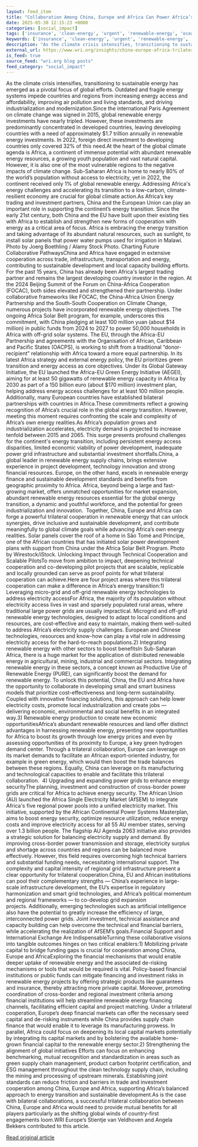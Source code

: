 ```yaml
---
layout: feed_item
title: "Collaboration Among China, Europe and Africa Can Power Africa’s Energy Transition"
date: 2025-05-30 12:15:23 +0000
categories: [social_impact]
tags: ['insurance', 'clean-energy', 'urgent', 'renewable-energy', 'oceania', 'pacific-region', 'climate-policy', 'wind-power', 'economic-impacts', 'year-2024']
keywords: ['insurance', 'clean-energy', 'urgent', 'renewable-energy', 'among', 'oceania', 'collaboration', 'china']
description: "As the climate crisis intensifies, transitioning to sustainable energy has emerged as a pivotal focus of global efforts"
external_url: https://www.wri.org/insights/china-europe-africa-trilateral-cooperation-powers-clean-energy-transition
is_feed: true
source_feed: "wri.org blog posts"
feed_category: "social_impact"
---
```


As the climate crisis intensifies, transitioning to sustainable energy has emerged as a pivotal focus of global efforts. Outdated and fragile energy systems impede countries and regions from increasing energy access and affordability, improving air pollution and living standards, and driving industrialization and modernization.Since the international Paris Agreement on climate change was signed in 2015, global renewable energy investments have nearly tripled. However, these investments are predominantly concentrated in developed countries, leaving developing countries with a need of approximately $1.7 trillion annually in renewable energy investments. In 2022, foreign direct investment to developing countries only covered 32% of this need.At the heart of the global climate agenda is Africa, a continent of immense potential with abundant renewable energy resources, a growing youth population and vast natural capital. However, it is also one of the most vulnerable regions to the negative impacts of climate change. Sub-Saharan Africa is home to nearly 80% of the world’s population without access to electricity, yet in 2022, the continent received only 1% of global renewable energy. Addressing Africa's energy challenges and accelerating its transition to a low-carbon, climate-resilient economy are crucial for global climate action.As Africa’s key trading and investment partners, China and the European Union can play an important role in supporting the continent’s energy transition. Since the early 21st century, both China and the EU have built upon their existing ties with Africa to establish and strengthen new forms of cooperation with energy as a critical area of focus. Africa is embracing the energy transition and taking advantage of its abundant natural resources, such as sunlight, to install solar panels that power water pumps used for irrigation in Malawi. Photo by Joerg Boethling / Alamy Stock Photo. Charting Future Collaborative PathwaysChina and Africa have engaged in extensive cooperation across trade, infrastructure, transportation and energy, contributing to sustainable development and local capacity building efforts. For the past 15 years, China has already been Africa's largest trading partner and remains the largest developing country investor in the region. At the 2024 Beijing Summit of the Forum on China-Africa Cooperation (FOCAC), both sides elevated and strengthened their partnership. Under collaborative frameworks like FOCAC, the China-Africa Union Energy Partnership and the South-South Cooperation on Climate Change, numerous projects have incorporated renewable energy objectives. The ongoing Africa Solar Belt program, for example, underscores this commitment, with China pledging at least 100 million yuan (about $14 million) in public funds from 2024 to 2027 to power 50,000 households in Africa with off-grid solar systems.&nbsp;The EU, through the Africa-EU Partnership and agreements with the Organisation of African, Caribbean and Pacific States (OACPS), is working to shift from a traditional “donor-recipient” relationship with Africa toward a more equal partnership. In its latest Africa strategy and external energy policy, the EU prioritizes green transition and energy access as core objectives. Under its Global Gateway Initiative, the EU launched the Africa-EU Green Energy Initiative (AEGEI), aiming for at least 50 gigawatts of renewable energy capacity in Africa by 2030 as part of a 150 billion euro (about $170 million) investment plan, helping address energy access challenges for at least 100 million people. Additionally, many European countries have established bilateral partnerships with countries in Africa.These commitments reflect a growing recognition of Africa’s crucial role in the global energy transition. However, meeting this moment requires confronting the scale and complexity of Africa’s own energy realities.As Africa’s population grows and industrialization accelerates, electricity demand is projected to increase tenfold between 2015 and 2065. This surge presents profound challenges for the continent's energy transition, including persistent energy access disparities, limited economic viability of power development, inadequate power grid infrastructure and substantial investment shortfalls.China, a global leader in renewable energy supply chains, brings extensive experience in project development, technology innovation and strong financial resources. Europe, on the other hand, excels in renewable energy finance and sustainable development standards and benefits from geographic proximity to Africa. Africa, beyond being a large and fast-growing market, offers unmatched opportunities for market expansion, abundant renewable energy resources essential for the global energy transition, a dynamic and youthful workforce, and the potential for green industrialization and innovation. &nbsp;Together, China, Europe and Africa can forge a powerful trilateral cooperation in renewable energy that can unlock synergies, drive inclusive and sustainable development, and contribute meaningfully to global climate goals while advancing Africa’s own energy realities. Solar panels cover the roof of a home in São Tomé and Príncipe, one of the African countries that has initiated solar power development plans with support from China under the Africa Solar Belt Program. Photo by Wirestock/iStock. Unlocking Impact through Technical Cooperation and Scalable PilotsTo move from ambition to impact, deepening technical cooperation and co-developing pilot projects that are scalable, replicable and locally grounded can serve as proof points for what trilateral cooperation can achieve.Here are four project areas where this trilateral cooperation can make a difference in Africa’s energy transition:1) Leveraging micro-grid and off-grid renewable energy technologies to address electricity accessFor Africa, the majority of its population without electricity access lives in vast and sparsely populated rural areas, where traditional large power grids are usually impractical. Microgrid and off-grid renewable energy technologies, designed to adapt to local conditions and resources, are cost-effective and easy to maintain, making them well-suited to address Africa’s electricity supply challenges. European and Chinese technologies, resources and know-how can play a vital role in addressing electricity access for the hard-to-reach populations.2) Integrating renewable energy with other sectors to boost benefitsIn Sub-Saharan Africa, there is a huge market for the application of distributed renewable energy in agricultural, mining, industrial and commercial sectors. Integrating renewable energy in these sectors, a concept known as Productive Use of Renewable Energy (PURE), can significantly boost the demand for renewable energy. To unlock this potential, China, the EU and Africa have the opportunity to collaborate in developing small and smart business models that prioritize cost-effectiveness and long-term sustainability. Coupled with innovative financing solutions, this approach can help lower electricity costs, promote local industrialization and create jobs — delivering economic, environmental and social benefits in an integrated way.3) Renewable energy production to create new economic opportunitiesAfrica’s abundant renewable resources and land offer distinct advantages in harnessing renewable energy, presenting new opportunities for Africa to boost its growth through low energy prices and even by assessing opportunities of its proximity to Europe, a key green hydrogen demand center. Through a trilateral collaboration, Europe can leverage on its market demands to facilitate an African export-oriented industry, for example in green energy, which would then boost the trade balances between these regions. Equally, China can leverage on its manufacturing and technological capacities to enable and facilitate this trilateral collaboration. &nbsp;4) Upgrading and expanding power grids to enhance energy securityThe planning, investment and construction of cross-border power grids are critical for Africa to achieve energy security. The African Union (AU) launched the Africa Single Electricity Market (AfSEM) to integrate Africa's five regional power pools into a unified electricity market. This initiative, supported by the African Continental Power Systems Masterplan, aims to boost energy security, optimize resource utilization, reduce energy costs and improve electricity access for all 55 AU member states, serving over 1.3 billion people.&nbsp;The flagship AU Agenda 2063 initiative also provides a strategic solution for balancing electricity supply and demand. By improving cross-border power transmission and storage, electricity surplus and shortage across countries and regions can be balanced more effectively. However, this field requires overcoming high technical barriers and substantial funding needs, necessitating international support. The complexity and capital intensity of regional grid infrastructure present a clear opportunity for trilateral cooperation.China, EU and African institutions can pool their complementary strengths — China’s experience in large-scale infrastructure development, the EU’s expertise in regulatory harmonization and smart grid technologies, and Africa’s political momentum and regional frameworks — to co-develop grid expansion projects.&nbsp;Additionally, emerging technologies such as artificial intelligence also have the potential to greatly increase the efficiency of large, interconnected power grids. Joint investment, technical assistance and capacity building can help overcome the technical and financial barriers, while accelerating the realization of AfSEM’s goals.Financial Support and International Exchange Are IndispensableTurning these collaborative visions into tangible outcomes hinges on two critical enablers:1) Mobilizing private capital to bridge funding gaps is crucial for cooperation among China, Europe and AfricaExploring the financial mechanisms that would enable deeper uptake of renewable energy and the associated de-risking mechanisms or tools that would be required is vital. Policy-based financial institutions or public funds can mitigate financing and investment risks in renewable energy projects by offering strategic products like guarantees and insurance, thereby attracting more private capital. Moreover, promoting coordination of cross-border and regional investment criteria among financial institutions will help streamline renewable energy financing channels, facilitating efficient capital and project matching. Under a trilateral cooperation, Europe’s deep financial markets can offer the necessary seed capital and de-risking instruments while China provides supply chain finance that would enable it to leverage its manufacturing prowess. In parallel, Africa could focus on deepening its local capital markets potentially by integrating its capital markets and by bolstering the available home-grown financial capital to the renewable energy sector.2) Strengthening the alignment of global initiatives&nbsp;Efforts can focus on enhancing benchmarking, mutual recognition and standardization in areas such as green supply chain management, product carbon footprint certification, and ESG management throughout the clean technology supply chain, including the mining and processing of upstream minerals. Establishing joint standards can reduce friction and barriers in trade and investment cooperation among China, Europe and Africa, supporting Africa’s balanced approach to energy transition and sustainable development.As is the case with bilateral collaborations, a successful trilateral collaboration between China, Europe and Africa would need to provide mutual benefits for all players particularly as the shifting global winds of country-first engagements loom.WRI Europe’s Stientje van Veldhoven and Angela Bekkers contributed to this article.

[Read original article](https://www.wri.org/insights/china-europe-africa-trilateral-cooperation-powers-clean-energy-transition)
